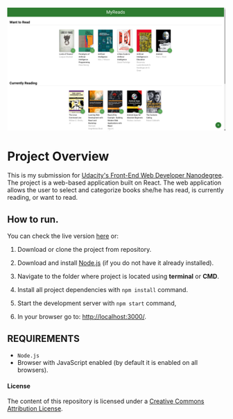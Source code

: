<p align="center">
  <img src="example.png" alt="My Reads Project Photo Example" />
</p>


# Project Overview

This is my submission for [Udacity's Front-End Web Developer Nanodegree](https://www.udacity.com/course/front-end-web-developer-nanodegree--nd001). The project is a web-based application built on React. The web application allows the user to select and categorize books she/he has read, is currently reading, or want to read.

## How to run.
You can check the live version [here](https://fullyslick.github.io/My-Reads-React-Project/)
or:

1. Download or clone the project from repository.

2. Download and install [Node.js](https://nodejs.org/en/download/) (if you do not have it already installed).

3. Navigate to the folder where project is located using **terminal** or **CMD**.

4. Install all project dependencies with `npm install` command.

5. Start the development server with `npm start` command,

6. In your browser go to: [http://localhost:3000/](ttp://localhost:3000/).


## REQUIREMENTS

- `Node.js`
- Browser with JavaScript enabled (by default it is enabled on all browsers).

#### License
The content of this repository is licensed under a [Creative Commons Attribution License](https://choosealicense.com/licenses/mit/).
